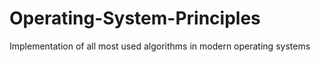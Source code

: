 # Operating-System-Principles
Implementation of all most used algorithms in modern operating systems
